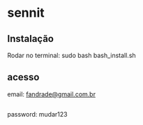 # sennit


## Instalação

Rodar no terminal: sudo bash bash_install.sh

## acesso

email: fandrade@gmail.com.br
##
password: mudar123
